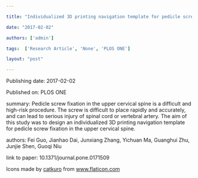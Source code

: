 ---
title: "Individualized 3D printing navigation template for pedicle screw fixation in upper cervical spine"
date: "2017-02-02"
authors: ['admin']
tags:  ['Research Article', 'None', 'PLOS ONE']
layout: "post"
---
Publishing date: 2017-02-02

Published on: PLOS ONE

summary: Pedicle screw fixation in the upper cervical spine is a difficult and high-risk procedure. The screw is difficult to place rapidly and accurately, and can lead to serious injury of spinal cord or vertebral artery. The aim of this study was to design an individualized 3D printing navigation template for pedicle screw fixation in the upper cervical spine.

authors: Fei Guo, Jianhao Dai, Junxiang Zhang, Yichuan Ma, Guanghui Zhu, Junjie Shen, Guoqi Niu

link to paper: 10.1371/journal.pone.0171509

Icons made by <a href="https://www.flaticon.com/free-icon/bookshelves_3576884" title="catkuro">catkuro</a> from <a href="https://www.flaticon.com/" title="Flaticon"> www.flaticon.com</a>
